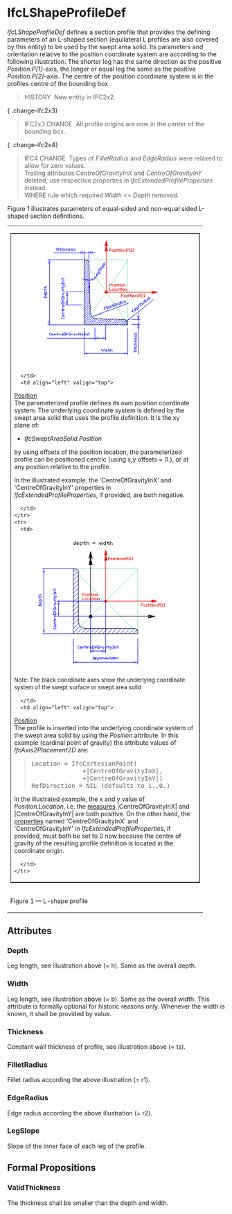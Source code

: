 # IfcLShapeProfileDef

_IfcLShapeProfileDef_ defines a section profile that provides the defining parameters of an L-shaped section (equilateral L profiles are also covered by this entity) to be used by the swept area solid. Its parameters and orientation relative to the position coordinate system are according to the following illustration. The shorter leg has the same direction as the positive _Position.P[1]_-axis, the longer or equal leg the same as the positive _Position.P[2]_-axis. The centre of the position coordinate system is in the profiles centre of the bounding box.

> HISTORY&nbsp; New entity in IFC2x2.

{ .change-ifc2x3}
> IFC2x3 CHANGE&nbsp; All profile origins are now in the center of the bounding box.

{ .change-ifc2x4}
> IFC4 CHANGE&nbsp; Types of _FilletRadius_ and _EdgeRadius_ were relaxed to allow for zero values.  
> Trailing attributes _CentreOfGravityInX_ and _CentreOfGravityInY_ deleted, use respective properties in _IfcExtendedProfileProperties_ instead.  
> WHERE rule which required _Width_ <= _Depth_ removed.

Figure 1 illustrates parameters of equal-sided and non-equal sided L-shaped section definitions.

<table>
<tr><td>
<table border="1" cellpadding="2" cellspacing="2" width="100%">
  <tbody>
    <tr>
      <td align="left" valign="top" width="420">

<img alt="non equal sided L-shape" src="../../../../figures/ifclshapeprofiledef_layout1.gif" border="0" height="300" width="400">

      </td>
      <td align="left" valign="top">

<p><u>Position</u> <br>
The parameterized profile defines its own position coordinate system.
The underlying coordinate system is defined by the swept area solid
that uses the profile definition. It is the xy plane of:</p>
      <ul>
        <li><em>IfcSweptAreaSolid.Position</em></li>
      </ul>
<p>by using offsets of the position location, the parameterized profile
can be positioned centric (using x,y offsets = 0.), or at any position
relative to the profile.</p>

<p>In the illustrated example, the 'CentreOfGravityInX' and 'CentreOfGravityInY' properties in <em>IfcExtendedProfileProperties</em>, if provided, are both negative.</p>

      </td>
    </tr>
    <tr>
      <td>

<img alt="equal sided L-shape" src="../../../../figures/ifclshapeprofiledef_layout2.gif" border="0" height="300" width="400"><br>

<font size="-1">Note:
The black coordinate axes show the
underlying coordinate system of the swept surface or swept area solid</font>

      </td>
      <td align="left" valign="top">

<p><u>Position</u> <br>
The profile is inserted into the underlying
coordinate system of the swept area solid by using the <em>Position</em>
attribute. In this example (cardinal point of gravity) the
attribute values of <em>IfcAxis2Placement2D</em>
are:</p>

<blockquote>
<p><tt>Location = IfcCartesianPoint(<br>
&nbsp;&nbsp;&nbsp;&nbsp;&nbsp;&nbsp;&nbsp;&nbsp;&nbsp;&nbsp;&nbsp;&nbsp;&nbsp;&nbsp;+|CentreOfGravityInX|,<br>
&nbsp;&nbsp;&nbsp;&nbsp;&nbsp;&nbsp;&nbsp;&nbsp;&nbsp;&nbsp;&nbsp;&nbsp;&nbsp;&nbsp;+|CentreOfGravityInY|)<br>
RefDirection = NIL (defaults to 1.,0.)</tt></p>
</blockquote>

<p>In the illustrated example, the x and y value of <em>Position.Location</em>, i.e. the <u>measures</u> |CentreOfGravityInX| and |CentreOfGravityInY| are both positive.  On the other hand, the <u>properties</u> named 'CentreOfGravityInX' and 'CentreOfGravityInY' in <em>IfcExtendedProfileProperties</em>, if provided, must both be set to 0 now because the centre of gravity of the resulting profile definition is located in the coordinate origin.</p>

      </td>
    </tr>
  </tbody>
</table>
</td></tr>
<tr><td><p class="figure">Figure 1 &mdash; L-shape profile</p></td></tr>
</table>

## Attributes

### Depth
Leg length, see illustration above (= h). Same as the overall depth.

### Width
Leg length, see illustration above (= b). Same as the overall width. This attribute is formally optional for historic reasons only. Whenever the width is known, it shall be provided by value.

### Thickness
Constant wall thickness of profile, see illustration above (= ts).

### FilletRadius
Fillet radius according the above illustration (= r1).

### EdgeRadius
Edge radius according the above illustration (= r2).

### LegSlope
Slope of the inner face of each leg of the profile.

## Formal Propositions

### ValidThickness
The thickness shall be smaller than the depth and width.

